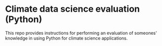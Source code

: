 # Climate data science evaluation (Python) 

This repo provides instructions for performing an evaluation of someones' knowledge in using Python for climate science applications.